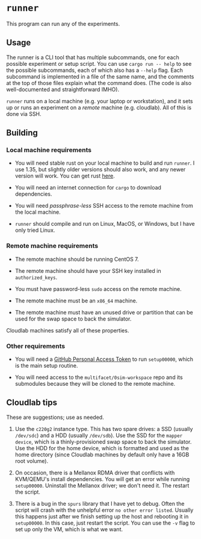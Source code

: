 # `runner`

This program can run any of the experiments.

## Usage

The runner is a CLI tool that has multiple subcommands, one for each possible
experiment or setup script. You can use `cargo run -- help` to see the possible
subcommands, each of which also has a `--help` flag. Each subcommand is
implemented in a file of the same name, and the comments at the top of those
files explain what the command does. (The code is also well-documented and
straightforward IMHO).

`runner` runs on a local machine (e.g. your laptop or workstation), and it sets
up or runs an experiment on a _remote_ machine (e.g. cloudlab). All of this is
done via SSH.

## Building

### Local machine requirements

- You will need stable rust on your local machine to build and run `runner`. I
use 1.35, but slightly older versions should also work, and any newer version
will work. You can get rust [here](https://rustup.rs).

- You will need an internet connection for `cargo` to download dependencies.

- You will need _passphrase-less_ SSH access to the remote machine from the
  local machine.

- `runner` should compile and run on Linux, MacOS, or Windows, but I have only
  tried Linux.

### Remote machine requirements

- The remote machine should be running CentOS 7.

- The remote machine should have your SSH key installed in `authorized_keys`.

- You must have password-less `sudo` access on the remote machine.

- The remote machine must be an `x86_64` machine.

- The remote machine must have an unused drive or partition that can be used
  for the swap space to back the simulator.

Cloudlab machines satisfy all of these properties.

### Other requirements

- You will need a [GitHub Personal Access Token][pat] to run `setup00000`,
  which is the main setup routine.

- You will need access to the `multifacet/0sim-workspace` repo and its
  submodules because they will be cloned to the remote machine.

[pat]: https://help.github.com/en/articles/creating-a-personal-access-token-for-the-command-line

## Cloudlab tips

These are suggestions; use as needed.

1. Use the `c220g2` instance type. This has two spare drives: a SSD (usually
   `/dev/sdc`) and a HDD (usually `/dev/sdb`). Use the SSD for the `mapper
   device`, which is a thinly-provisioned swap space to back the simulator. Use
   the HDD for the home device, which is formatted and used as the home
   directory (since Cloudlab machines by default only have a 16GB root volume).

2. On occasion, there is a Mellanox RDMA driver that conflicts with KVM/QEMU's
   install dependencies. You will get an error while running `setup00000`.
   Uninstall the Mellanox driver; we don't need it. The restart the script.

3. There is a bug in the `spurs` library that I have yet to debug. Often the
   script will crash with the unhelpful error `no other error listed`. Usually
   this happens just after we finish setting up the host and rebooting it in
   `setup00000`. In this case, just restart the script. You can use the `-v`
   flag to set up only the VM, which is what we want.
